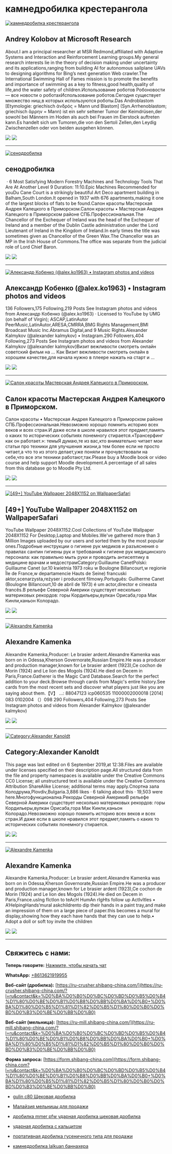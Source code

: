 # камнедробилка крестерангола

<a href="https://swt.shibang-china.com/?l=ru&img&k=%D0%BA%D0%B0%D0%BC%D0%BD%D0%B5%D0%B4%D1%80%D0%BE%D0%B1%D0%B8%D0%BB%D0%BA%D0%B0+%D0%BA%D1%80%D0%B5%D1%81%D1%82%D0%B5%D1%80%D0%B0%D0%BD%D0%B3%D0%BE%D0%BB%D0%B0" target="_blank">![камнедробилка крестерангола](http://static.shibang-china.com/all-800x300/552.jpg)</a>

## Andrey Kolobov at Microsoft Research
About.I am a principal researcher at MSR Redmond,affiliated with Adaptive Systems and Interaction and Reinforcement Learning groups.My general research interests lie in the theory of decision making under uncertainty and its applications,ranging from building AI for autonomous sailplane UAVs to designing algorithms for Bing’s next generation Web crawler.The International Swimming Hall of Fames mission is to promote the benefits and importance of swimming as a key to fitness,good health,quality of life,and the water safety of children.Использование роботов Робоновости — все новости о роботахИспользование роботов.Сегодня существует множество ниш,в которых используются роботы.Das Androblastom [Etymologie: griechisch ἀνδρὀς = Mann und Blastom] (Syn.Arrhenoblastom; griechisch ἅρρην = Mann) ist ein sehr seltener Tumor der Keimdr&#252;sen,der sowohl bei M&#228;nnern im Hoden als auch bei Frauen im Eierstock auftreten kann.Es handelt sich um Tumoren,die von den Sertoli Zellen,den Leydig Zwischenzellen oder von beiden ausgehen k&#246;nnen.


<a href="https://whatsapp.shibangsoft.com/WhatsApp.php" target="_blank" title="WhatsApp">![](http://static.shibang-china.com/icon/whatsapp.png)</a> <a href="https://swt.shibang-china.com/?l=ru&icon&k=%D0%BA%D0%B0%D0%BC%D0%BD%D0%B5%D0%B4%D1%80%D0%BE%D0%B1%D0%B8%D0%BB%D0%BA%D0%B0+%D0%BA%D1%80%D0%B5%D1%81%D1%82%D0%B5%D1%80%D0%B0%D0%BD%D0%B3%D0%BE%D0%BB%D0%B0" target="_blank">![](http://static.shibang-china.com/icon/chat-ru.png)</a>

---

<a href="https://swt.shibang-china.com/?l=ru&img&k=%D0%BA%D0%B0%D0%BC%D0%BD%D0%B5%D0%B4%D1%80%D0%BE%D0%B1%D0%B8%D0%BB%D0%BA%D0%B0+%D0%BA%D1%80%D0%B5%D1%81%D1%82%D0%B5%D1%80%D0%B0%D0%BD%D0%B3%D0%BE%D0%BB%D0%B0" target="_blank">![сенодробилка](http://static.shibang-china.com/all-800x300/969.jpg)</a>

## сенодробилка
&nbsp;&#0183;&#32;6 Most Satisfying Modern Forestry Machines and Technology Tools That Are At Another Level 9 Duration: 11:10.Epic Machines Recommended for youDu Cane Court is a strikingly beautiful Art Deco apartment building in Balham,South London.It opened in 1937 with 676 apartments,making it one of the largest blocks of flats to be found.Салон красоты Мастерская Андрея Калецкого в Приморском.Салон красоты • Мастерская Андрея Калецкого в Приморском районе СПБ.Профессиональная.The Chancellor of the Exchequer of Ireland was the head of the Exchequer of Ireland and a member of the Dublin Castle administration under the Lord Lieutenant of Ireland in the Kingdom of Ireland.In early times the title was sometimes given as Chancellor of the Green Wax.The Chancellor was an MP in the Irish House of Commons.The office was separate from the judicial role of Lord Chief Baron.


<a href="https://whatsapp.shibangsoft.com/WhatsApp.php" target="_blank" title="WhatsApp">![](http://static.shibang-china.com/icon/whatsapp.png)</a> <a href="https://swt.shibang-china.com/?l=ru&icon&k=%D0%BA%D0%B0%D0%BC%D0%BD%D0%B5%D0%B4%D1%80%D0%BE%D0%B1%D0%B8%D0%BB%D0%BA%D0%B0+%D0%BA%D1%80%D0%B5%D1%81%D1%82%D0%B5%D1%80%D0%B0%D0%BD%D0%B3%D0%BE%D0%BB%D0%B0" target="_blank">![](http://static.shibang-china.com/icon/chat-ru.png)</a>

---

<a href="https://swt.shibang-china.com/?l=ru&img&k=%D0%BA%D0%B0%D0%BC%D0%BD%D0%B5%D0%B4%D1%80%D0%BE%D0%B1%D0%B8%D0%BB%D0%BA%D0%B0+%D0%BA%D1%80%D0%B5%D1%81%D1%82%D0%B5%D1%80%D0%B0%D0%BD%D0%B3%D0%BE%D0%BB%D0%B0" target="_blank">![Александр Кобенко (@alex.ko1963) • Instagram photos and videos](http://static.shibang-china.com/all-800x300/166.jpg)</a>

## Александр Кобенко (@alex.ko1963) • Instagram photos and videos
136 Followers,175 Following,219 Posts See Instagram photos and videos from Александр Кобенко (@alex.ko1963)&nbsp;&#0183;&#32;Licensed to YouTube by UMG (on behalf of Virgin); ASCAP,LatinAutor PeerMusic,LatinAutor,ARESA,CMRRA,BMG Rights Management,BMI Broadcast Music Inc.Abramus Digital,and 9 Music Rights.Alexander Kalmykov (@alexander kalmykov) • Instagram.290 Followers,404 Following,273 Posts See Instagram photos and videos from Alexander Kalmykov (@alexander kalmykov)Визит вежливости смотреть онлайн советский фильм на … Как Визит вежливости смотреть онлайн в хорошем качестве,для начала нужно в плеере нажать на старт и …


<a href="https://whatsapp.shibangsoft.com/WhatsApp.php" target="_blank" title="WhatsApp">![](http://static.shibang-china.com/icon/whatsapp.png)</a> <a href="https://swt.shibang-china.com/?l=ru&icon&k=%D0%BA%D0%B0%D0%BC%D0%BD%D0%B5%D0%B4%D1%80%D0%BE%D0%B1%D0%B8%D0%BB%D0%BA%D0%B0+%D0%BA%D1%80%D0%B5%D1%81%D1%82%D0%B5%D1%80%D0%B0%D0%BD%D0%B3%D0%BE%D0%BB%D0%B0" target="_blank">![](http://static.shibang-china.com/icon/chat-ru.png)</a>

---

<a href="https://swt.shibang-china.com/?l=ru&img&k=%D0%BA%D0%B0%D0%BC%D0%BD%D0%B5%D0%B4%D1%80%D0%BE%D0%B1%D0%B8%D0%BB%D0%BA%D0%B0+%D0%BA%D1%80%D0%B5%D1%81%D1%82%D0%B5%D1%80%D0%B0%D0%BD%D0%B3%D0%BE%D0%BB%D0%B0" target="_blank">![Салон красоты Мастерская Андрея Калецкого в Приморском.](http://static.shibang-china.com/all-800x300/1352.jpg)</a>

## Салон красоты Мастерская Андрея Калецкого в Приморском.
Салон красоты • Мастерская Андрея Калецкого в Приморском районе СПБ.Профессиональная.Невозможно хорошо помнить историю всех веков и всех стран.И даже если в школе нравился этот предмет,память о каких то исторических событиях понемногу стирается.&#171;Трансерфинг как он работает.&#187;: темыЯ думаю,те из вас,кто внимательно читает мои статьи про техники для улучшения жизни,а тем более если не просто читает,а что то из этого делает,уже поняли и прочувствовали на себе,что все эти техники работают,так.Please buy a Moodle book or video course and help support Moodle development.A percentage of all sales from this database go to Moodle Pty Ltd.


<a href="https://whatsapp.shibangsoft.com/WhatsApp.php" target="_blank" title="WhatsApp">![](http://static.shibang-china.com/icon/whatsapp.png)</a> <a href="https://swt.shibang-china.com/?l=ru&icon&k=%D0%BA%D0%B0%D0%BC%D0%BD%D0%B5%D0%B4%D1%80%D0%BE%D0%B1%D0%B8%D0%BB%D0%BA%D0%B0+%D0%BA%D1%80%D0%B5%D1%81%D1%82%D0%B5%D1%80%D0%B0%D0%BD%D0%B3%D0%BE%D0%BB%D0%B0" target="_blank">![](http://static.shibang-china.com/icon/chat-ru.png)</a>

---

<a href="https://swt.shibang-china.com/?l=ru&img&k=%D0%BA%D0%B0%D0%BC%D0%BD%D0%B5%D0%B4%D1%80%D0%BE%D0%B1%D0%B8%D0%BB%D0%BA%D0%B0+%D0%BA%D1%80%D0%B5%D1%81%D1%82%D0%B5%D1%80%D0%B0%D0%BD%D0%B3%D0%BE%D0%BB%D0%B0" target="_blank">![[49+] YouTube Wallpaper 2048X1152 on WallpaperSafari](http://static.shibang-china.com/all-800x300/178.jpg)</a>

## [49+] YouTube Wallpaper 2048X1152 on WallpaperSafari
YouTube Wallpaper 2048X1152.Cool Collections of YouTube Wallpaper 2048X1152 For Desktop,Laptop and Mobiles.We've gathered more than 3 Million Images uploaded by our users and sorted them by the most popular ones.Подробные инструкции о гигиене рук медиков и разъяснения о правилах санпин гигиены рук и требований к гигиене рук медицинского персонала: как правильно мыть руки и проводить антисептику в медицине врачам и медсестрамCategory:Guillaume CanetPolski: Guillaume Canet (ur.10 kwietnia 1973 roku w Boulogne Billancourt,w regionie &#206;le de France,w departamencie Hauts de Seine) francuski aktor,scenarzysta,reżyser i producent filmowy.Portugu&#234;s: Guilherme Canet (Boulogne Billancourt,10 de abril de 1973) &#233; um actor,director e cineasta franc&#234;s.В рельефе Северной Америки существует несколько материковых рекордов: горы Кордильеры,вулкан Орисаба,гора Мак Кинли,каньон Колорадо.


<a href="https://whatsapp.shibangsoft.com/WhatsApp.php" target="_blank" title="WhatsApp">![](http://static.shibang-china.com/icon/whatsapp.png)</a> <a href="https://swt.shibang-china.com/?l=ru&icon&k=%D0%BA%D0%B0%D0%BC%D0%BD%D0%B5%D0%B4%D1%80%D0%BE%D0%B1%D0%B8%D0%BB%D0%BA%D0%B0+%D0%BA%D1%80%D0%B5%D1%81%D1%82%D0%B5%D1%80%D0%B0%D0%BD%D0%B3%D0%BE%D0%BB%D0%B0" target="_blank">![](http://static.shibang-china.com/icon/chat-ru.png)</a>

---

<a href="https://swt.shibang-china.com/?l=ru&img&k=%D0%BA%D0%B0%D0%BC%D0%BD%D0%B5%D0%B4%D1%80%D0%BE%D0%B1%D0%B8%D0%BB%D0%BA%D0%B0+%D0%BA%D1%80%D0%B5%D1%81%D1%82%D0%B5%D1%80%D0%B0%D0%BD%D0%B3%D0%BE%D0%BB%D0%B0" target="_blank">![Alexandre Kamenka](http://static.shibang-china.com/all-800x300/51.jpg)</a>

## Alexandre Kamenka
Alexandre Kamenka,Producer: Le brasier ardent.Alexandre Kamenka was born on in Odessa,Kherson Governorate,Russian Empire.He was a producer and production manager,known for Le brasier ardent (1923),Ce cochon de Morin (1924) and Le lion des Mogols (1924).He died on Decem in Paris,France.Gatherer is the Magic Card Database.Search for the perfect addition to your deck.Browse through cards from Magic's entire history.See cards from the most recent sets and discover what players just like you are saying about them.【V】 …: 88047123 icp060535 11000002000018 [2014] 083 0102004 （）098 290 Followers,404 Following,273 Posts See Instagram photos and videos from Alexander Kalmykov (@alexander kalmykov)


<a href="https://whatsapp.shibangsoft.com/WhatsApp.php" target="_blank" title="WhatsApp">![](http://static.shibang-china.com/icon/whatsapp.png)</a> <a href="https://swt.shibang-china.com/?l=ru&icon&k=%D0%BA%D0%B0%D0%BC%D0%BD%D0%B5%D0%B4%D1%80%D0%BE%D0%B1%D0%B8%D0%BB%D0%BA%D0%B0+%D0%BA%D1%80%D0%B5%D1%81%D1%82%D0%B5%D1%80%D0%B0%D0%BD%D0%B3%D0%BE%D0%BB%D0%B0" target="_blank">![](http://static.shibang-china.com/icon/chat-ru.png)</a>

---

<a href="https://swt.shibang-china.com/?l=ru&img&k=%D0%BA%D0%B0%D0%BC%D0%BD%D0%B5%D0%B4%D1%80%D0%BE%D0%B1%D0%B8%D0%BB%D0%BA%D0%B0+%D0%BA%D1%80%D0%B5%D1%81%D1%82%D0%B5%D1%80%D0%B0%D0%BD%D0%B3%D0%BE%D0%BB%D0%B0" target="_blank">![Category:Alexander Kanoldt](http://static.shibang-china.com/all-800x300/75.jpg)</a>

## Category:Alexander Kanoldt
This page was last edited on 6 September 2019,at 12:38.Files are available under licenses specified on their description page.All structured data from the file and property namespaces is available under the Creative Commons CC0 License; all unstructured text is available under the Creative Commons Attribution ShareAlike License; additional terms may apply.Спортна зала Колодрума,Plovdiv,Bulgaria.3,886 likes &#183; 6 talking about this &#183; 19,503 were here.Многофункционална.Рекорды Северной АмерикиВ рельефе Северной Америки существует несколько материковых рекордов: горы Кордильеры,вулкан Орисаба,гора Мак Кинли,каньон Колорадо.Невозможно хорошо помнить историю всех веков и всех стран.И даже если в школе нравился этот предмет,память о каких то исторических событиях понемногу стирается.


<a href="https://whatsapp.shibangsoft.com/WhatsApp.php" target="_blank" title="WhatsApp">![](http://static.shibang-china.com/icon/whatsapp.png)</a> <a href="https://swt.shibang-china.com/?l=ru&icon&k=%D0%BA%D0%B0%D0%BC%D0%BD%D0%B5%D0%B4%D1%80%D0%BE%D0%B1%D0%B8%D0%BB%D0%BA%D0%B0+%D0%BA%D1%80%D0%B5%D1%81%D1%82%D0%B5%D1%80%D0%B0%D0%BD%D0%B3%D0%BE%D0%BB%D0%B0" target="_blank">![](http://static.shibang-china.com/icon/chat-ru.png)</a>

---

<a href="https://swt.shibang-china.com/?l=ru&img&k=%D0%BA%D0%B0%D0%BC%D0%BD%D0%B5%D0%B4%D1%80%D0%BE%D0%B1%D0%B8%D0%BB%D0%BA%D0%B0+%D0%BA%D1%80%D0%B5%D1%81%D1%82%D0%B5%D1%80%D0%B0%D0%BD%D0%B3%D0%BE%D0%BB%D0%B0" target="_blank">![Alexandre Kamenka](http://static.shibang-china.com/all-800x300/969.jpg)</a>

## Alexandre Kamenka
Alexandre Kamenka,Producer: Le brasier ardent.Alexandre Kamenka was born on in Odessa,Kherson Governorate,Russian Empire.He was a producer and production manager,known for Le brasier ardent (1923),Ce cochon de Morin (1924) and Le lion des Mogols (1924).He died on Decem in Paris,France.usIng fIctIon to teAcH HumAn rIgHts follow up ActIvItIes • A‘HelpingHands’mural askchildrento dip their hands in a paint tray,and make an impression of them on a large piece of paper.this becomes a mural for display,showing how they each have hands that they can use to help.• Adopt a doll or soft toy invite the children

<a href="https://whatsapp.shibangsoft.com/WhatsApp.php" target="_blank" title="WhatsApp">![](http://static.shibang-china.com/icon/whatsapp.png)</a> <a href="https://swt.shibang-china.com/?l=ru&icon&k=%D0%BA%D0%B0%D0%BC%D0%BD%D0%B5%D0%B4%D1%80%D0%BE%D0%B1%D0%B8%D0%BB%D0%BA%D0%B0+%D0%BA%D1%80%D0%B5%D1%81%D1%82%D0%B5%D1%80%D0%B0%D0%BD%D0%B3%D0%BE%D0%BB%D0%B0" target="_blank">![](http://static.shibang-china.com/icon/chat-ru.png)</a>

---
## Свяжитесь с нами:

**Теперь говорите:** [Нажмите, чтобы начать чат](https://swt.shibang-china.com?l=ru&contact&k=%D0%BA%D0%B0%D0%BC%D0%BD%D0%B5%D0%B4%D1%80%D0%BE%D0%B1%D0%B8%D0%BB%D0%BA%D0%B0+%D0%BA%D1%80%D0%B5%D1%81%D1%82%D0%B5%D1%80%D0%B0%D0%BD%D0%B3%D0%BE%D0%BB%D0%B0)

**WhatsApp:**  [+8613621919955](https://whatsapp.shibangsoft.com/WhatsApp.php)

**Веб-сайт (дробилка):** [https://ru-crusher.shibang-china.com/](https://ru-crusher.shibang-china.com/?l=ru&contact&k=%D0%BA%D0%B0%D0%BC%D0%BD%D0%B5%D0%B4%D1%80%D0%BE%D0%B1%D0%B8%D0%BB%D0%BA%D0%B0+%D0%BA%D1%80%D0%B5%D1%81%D1%82%D0%B5%D1%80%D0%B0%D0%BD%D0%B3%D0%BE%D0%BB%D0%B0)

**Веб-сайт (мельница):** [https://ru-mill.shibang-china.com/](https://ru-mill.shibang-china.com/?l=ru&contact&k=%D0%BA%D0%B0%D0%BC%D0%BD%D0%B5%D0%B4%D1%80%D0%BE%D0%B1%D0%B8%D0%BB%D0%BA%D0%B0+%D0%BA%D1%80%D0%B5%D1%81%D1%82%D0%B5%D1%80%D0%B0%D0%BD%D0%B3%D0%BE%D0%BB%D0%B0)

**Форма запроса:** [https://form.shibang-china.com](https://form.shibang-china.com?l=ru&contact&k=%D0%BA%D0%B0%D0%BC%D0%BD%D0%B5%D0%B4%D1%80%D0%BE%D0%B1%D0%B8%D0%BB%D0%BA%D0%B0+%D0%BA%D1%80%D0%B5%D1%81%D1%82%D0%B5%D1%80%D0%B0%D0%BD%D0%B3%D0%BE%D0%BB%D0%B0)

* [gulin c80 Щековая дробилка](../125/gulin%20c80%20%D0%A9%D0%B5%D0%BA%D0%BE%D0%B2%D0%B0%D1%8F%20%D0%B4%D1%80%D0%BE%D0%B1%D0%B8%D0%BB%D0%BA%D0%B0.md)

* [Малайзия мельницы для продажи](../123/%D0%9C%D0%B0%D0%BB%D0%B0%D0%B9%D0%B7%D0%B8%D1%8F%20%D0%BC%D0%B5%D0%BB%D1%8C%D0%BD%D0%B8%D1%86%D1%8B%20%D0%B4%D0%BB%D1%8F%20%D0%BF%D1%80%D0%BE%D0%B4%D0%B0%D0%B6%D0%B8.md)

* [дробилка mmer pfw ударная дробилка щековая дробилка](../121/%D0%B4%D1%80%D0%BE%D0%B1%D0%B8%D0%BB%D0%BA%D0%B0%20mmer%20pfw%20%D1%83%D0%B4%D0%B0%D1%80%D0%BD%D0%B0%D1%8F%20%D0%B4%D1%80%D0%BE%D0%B1%D0%B8%D0%BB%D0%BA%D0%B0%20%D1%89%D0%B5%D0%BA%D0%BE%D0%B2%D0%B0%D1%8F%20%D0%B4%D1%80%D0%BE%D0%B1%D0%B8%D0%BB%D0%BA%D0%B0.md)

* [ударная дробилка с кальцитом](../122/%D1%83%D0%B4%D0%B0%D1%80%D0%BD%D0%B0%D1%8F%20%D0%B4%D1%80%D0%BE%D0%B1%D0%B8%D0%BB%D0%BA%D0%B0%20%D1%81%20%D0%BA%D0%B0%D0%BB%D1%8C%D1%86%D0%B8%D1%82%D0%BE%D0%BC.md)

* [портативная дробилка гусеничного типа для продажи](../125/%D0%BF%D0%BE%D1%80%D1%82%D0%B0%D1%82%D0%B8%D0%B2%D0%BD%D0%B0%D1%8F%20%D0%B4%D1%80%D0%BE%D0%B1%D0%B8%D0%BB%D0%BA%D0%B0%20%D0%B3%D1%83%D1%81%D0%B5%D0%BD%D0%B8%D1%87%D0%BD%D0%BE%D0%B3%D0%BE%20%D1%82%D0%B8%D0%BF%D0%B0%20%D0%B4%D0%BB%D1%8F%20%D0%BF%D1%80%D0%BE%D0%B4%D0%B0%D0%B6%D0%B8.md)

* [камнедробилка lalkuan баннахера](../124/%D0%BA%D0%B0%D0%BC%D0%BD%D0%B5%D0%B4%D1%80%D0%BE%D0%B1%D0%B8%D0%BB%D0%BA%D0%B0%20lalkuan%20%D0%B1%D0%B0%D0%BD%D0%BD%D0%B0%D1%85%D0%B5%D1%80%D0%B0.md)